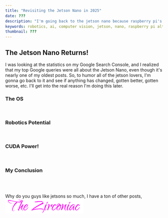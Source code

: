 ```yaml
---
title: "Revisiting the Jetson Nano in 2025"
date: ???
description: "I'm going back to the jetson nano because raspberry pi's are expensive now"
keywords: robotics, ai, computer vision, jetson, nano, raspberry pi alternative
thumbnail: ???
---
```

<h2 id="heading">The Jetson Nano Returns!</h2>
I was looking at the statistics on my Google Search Console, and I realized that my top Google queries were all about the Jetson Nano, even though it's nearly one of my oldest posts. So, to humor all of the jetson lovers, I'm gonna go back to it and see if anything has changed, gotten better, gotten worse, etc. I'll get into the real reason I'm doing this later.  

<br>
<h3 id="heading">The OS</h3>


<br>
<h3 id="heading">Robotics Potential</h3>


<br>
<h3 id="heading">CUDA Power!</h3>


<br>
<h3 id="heading">My Conclusion</h3>

&nbsp;  
&nbsp;  

Why do you guys like jetsons so much, I have a ton of other posts,  
<img src="https://github.com/ZirconiaCubed3v2/ZirconiaCubed3v2.github.io/blob/main/_images/sig.png?raw=true" alt="signature" style="width:250px;"/>
